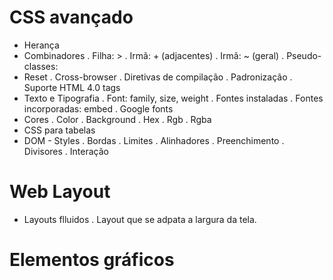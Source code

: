 # CSS avançado
- Herança
- Combinadores
.   Filha: >
.   Irmã: + (adjacentes)
.   Irmã: ~ (geral)
.   Pseudo-classes:
- Reset
.   Cross-browser
.   Diretivas de  compilação
.   Padronização
.   Suporte HTML 4.0 tags
- Texto e Tipografia
.   Font: family, size, weight
.   Fontes instaladas
.   Fontes incorporadas: embed
.   Google fonts
- Cores
.   Color
.   Background
.   Hex
.   Rgb
.   Rgba
- CSS para tabelas
- DOM - Styles
.   Bordas
.   Limites
.   Alinhadores
.   Preenchimento
.   Divisores
.   Interação

# Web Layout
- Layouts flluidos
.   Layout que se adpata a largura da tela.

# Elementos gráficos